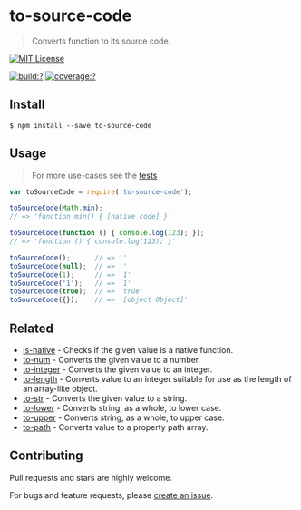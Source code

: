 # to-source-code

> Converts function to its source code.

[![MIT License](https://img.shields.io/badge/license-MIT_License-green.svg?style=flat-square)](https://github.com/bubkoo/to-source-code/blob/master/LICENSE)

[![build:?](https://img.shields.io/travis/bubkoo/to-source-code/master.svg?style=flat-square)](https://travis-ci.org/bubkoo/to-source-code)
[![coverage:?](https://img.shields.io/coveralls/bubkoo/to-source-code/master.svg?style=flat-square)](https://coveralls.io/github/bubkoo/to-source-code)


## Install

```
$ npm install --save to-source-code 
```


## Usage

> For more use-cases see the [tests](https://github.com/bubkoo/to-source-code/blob/master/test/spec/index.js)


```js
var toSourceCode = require('to-source-code');

toSourceCode(Math.min);               
// => 'function min() { [native code] }'

toSourceCode(function () { console.log(123); });              
// => 'function () { console.log(123); }'

toSourceCode();      // => ''
toSourceCode(null);  // => ''
toSourceCode(1);     // => '1'
toSourceCode('1');   // => '1'
toSourceCode(true);  // => 'true'
toSourceCode({});    // => '[object Object]'
```

## Related

- [is-native](https://github.com/bubkoo/is-native) - Checks if the given value is a native function.
- [to-num](https://github.com/bubkoo/to-num) - Converts the given value to a number.
- [to-integer](https://github.com/bubkoo/to-integer) - Converts the given value to an integer.
- [to-length](https://github.com/bubkoo/to-length) - Converts value to an integer suitable for use as the length of an array-like object.
- [to-str](https://github.com/bubkoo/to-str) - Converts the given value to a string.
- [to-lower](https://github.com/bubkoo/to-lower) - Converts string, as a whole, to lower case.
- [to-upper](https://github.com/bubkoo/to-upper) - Converts string, as a whole, to upper case.
- [to-path](https://github.com/bubkoo/to-path) - Converts value to a property path array. 

## Contributing

Pull requests and stars are highly welcome.

For bugs and feature requests, please [create an issue](https://github.com/bubkoo/to-source-code/issues/new).
